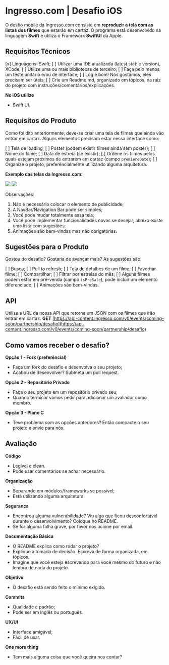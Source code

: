 # Ingresso.com | **Desafio iOS**
O desfio mobile da Ingresso.com consiste em **reproduzir a tela com as listas dos filmes** que estarão em cartaz. O programa está desenvolvido na linguagem **Swift** e utiliza o Framework **SwiftUI** da Apple.

## **Requisitos Técnicos**
[x] Linguagens: Swift; 
[ ] Utilizar uma IDE atualizada (latest stable version), XCode; 
[ ] Utilize uma ou mais bibliotecas de terceiro; 
[ ] Faça pelo menos um teste unitário e/ou de interface; 
[ ] Log é bom! Nós gostamos, eles precisam ser úteis; 
[ ] Crie um Readme.md, organizado em tópicos, na raiz do projeto com instruções/comentários/explicações. 

**No iOS utilize**

- Swift UI.
## **Requisitos do Produto**

Como foi dito anteriormente, deve-se criar uma tela de filmes que ainda vão entrar em cartaz. Alguns elementos precisam estar nessa interface como:


[ ]  Tela de loading; 
[ ] Poster (podem existir filmes ainda sem poster); 
[ ] Nome do filme; 
[ ] Data de estreia (se existir); 
[ ] Ordene os filmes pelos quais estejam próximos de entrarem em cartaz (campo `premiereDate`); 
[ ] Organize o projeto, preferêncialmente utilizando alguma arquitetura. 

**Exemplo das telas da Ingresso.com:**

![](https://github.com/ingresso/desafio-mobile/raw/main/filmes-em-breve-1.png)
![](https://github.com/ingresso/desafio-mobile/raw/main/filmes-em-breve-2.png)


 
Observações:

1. Não é necessário colocar o elemento de publicidade;
2. A NavBar/Navigation Bar pode ser simples;
3. Você pode mudar totalmente essa tela;
4. Você pode implementar funcionalidades novas se desejar, abaixo existe uma lista com sugestões;
5. Animações são bem-vindas mas não obrigatórias.
## **Sugestões para o Produto**

Gostou do desafio? Gostaria de avançar mais? As sugestões são:

[ ] Busca;
[ ] Pull to refresh;
[ ] Tela de detalhes de um filme;
[ ] Favoritar filme;
[ ] Compartilhar;
[ ] Filtrar por estreias do mês;
[ ] Alguns filmes podem estar em pré-venda (campo `isPreSale`), pode incluir um elemento diferenciado;
[ ] Animações são bem-vindas.
## **API**

Utilize a URL da nossa API que retorna um JSON com os filmes que irão entrar em cartaz.
**GET** [https://api-content.ingresso.com/v0/events/coming-soon/partnership/desafio](https://api-content.ingresso.com/v0/events/coming-soon/partnership/desafio)

## **Como vamos receber o desafio?**

**Opção 1 - Fork (preferêncial)**

- Faça um fork do desafio e desenvolva o seu projeto;
- Acabou de desenvolver? Submeta um pull request.

**Opção 2 - Repositório Privado**

- Faça o seu projeto em um repositório privado seu;
- Quando terminar vamos pedir para adicionar um avaliador como membro.

**Opção 3 - Plano C**

- Teve problema com as opções anteriores? Então compacte o seu projeto e envie para nós.
## **Avaliação**

**Código**

- Legível e clean.
- Pode usar comentários se achar necessário.

**Organização**

- Separando em módulos/frameworks se possível;
- Está utilizando alguma arquitetura.

**Segurança**

- Encontrou alguma vulnerabilidade? Viu algo que ficou desconfortável durante o desenvolvimento? Coloque no README.
- Se for alguma falha grave, por favor nos acione por email.

**Documentação Básica**

- O README explica como rodar o projeto?
- Explique a tomada de decisão. Escreva de forma organizada, em tópicos.
- Imagine que você esteja escrevendo para você mesmo do futuro e não lembra de nada do projeto.

**Objetivo**

- O desafio está sendo feito o mínimo exigido.

**Commits**

- Qualidade e padrão;
- Pode ser em inglês ou português.

**UX/UI**

- Interface amigável;
- Fácil de usar.

**One more thing**

- Tem mais alguma coisa que você queira nos contar?
